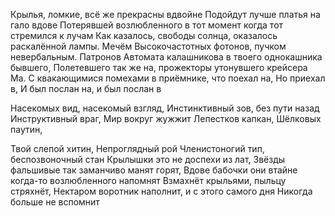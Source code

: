 Крылья, ломкие, всё же прекрасны вдвойне
Подойдут лучше платья на гало вдове
Потерявшей возлюбленного в тот момент когда тот стремился к лучам
Как казалось, свободы солнца, оказалось раскалённой лампы. Мечём
Высокочастотных фотонов, пучком невербальным. Патронов
Автомата калашникова в твоего однокашника бывшего,
Полетевшего так же на, прожекторы утонувшего крейсера Ма.
С квакающимися помехами  в приёмнике, что поехал на, 
Но приехал в, И был послан на, и был послан в

Насекомых вид, насекомый взгляд,
Инстинктивный зов, без пути назад
Инструктивный враг, Мир вокруг жужжит
Лепестков капкан, Шёлковых паутин,



Твой слепой хитин, Непроглядный рой
Членистоногий тип, беспозвоночный стан
Крылышки это не доспехи из лат,
Звёзды фальшивые так заманчиво манят горят,
Вдове бабочки они втайне когда-то возлюбленного напомнят
Взмахнёт крыльями, пыльцу стряхнёт,
Нектаром воротник наполнит, и с этого самого дня
Никогда больше не вспомнит

